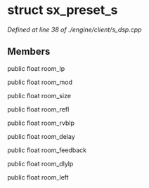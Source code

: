 # struct sx_preset_s

*Defined at line 38 of ./engine/client/s_dsp.cpp*

## Members

public float room_lp

public float room_mod

public float room_size

public float room_refl

public float room_rvblp

public float room_delay

public float room_feedback

public float room_dlylp

public float room_left




